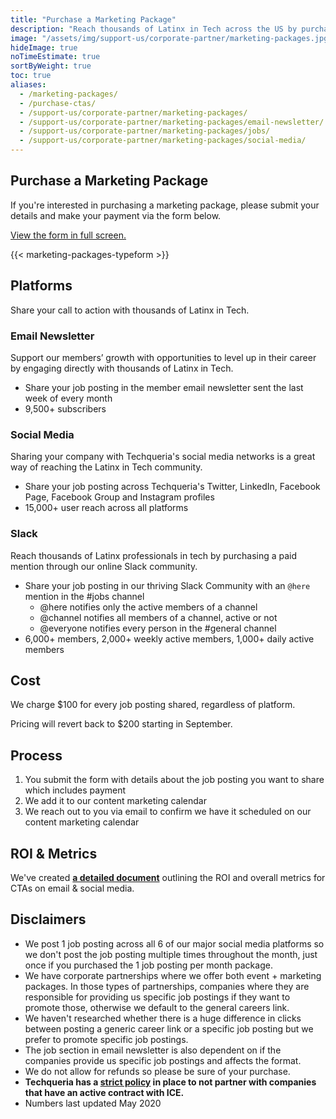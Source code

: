 ```yaml
---
title: "Purchase a Marketing Package"
description: "Reach thousands of Latinx in Tech across the US by purchasing a marketing package for Techqueria's email newsletter, social media platforms or Slack community. 📣"
image: "/assets/img/support-us/corporate-partner/marketing-packages.jpg"
hideImage: true
noTimeEstimate: true
sortByWeight: true
toc: true
aliases:
  - /marketing-packages/
  - /purchase-ctas/
  - /support-us/corporate-partner/marketing-packages/
  - /support-us/corporate-partner/marketing-packages/email-newsletter/
  - /support-us/corporate-partner/marketing-packages/jobs/
  - /support-us/corporate-partner/marketing-packages/social-media/
---
```


## Purchase a Marketing Package

If you're interested in purchasing a marketing package, please submit your details and make your payment via the form below.

<a href="https://techqueria.typeform.com/to/GveLjJ" rel="noopener" target="_blank">View the form in full screen.</a>

{{< marketing-packages-typeform >}}

## Platforms

Share your call to action with thousands of Latinx in Tech.

### Email Newsletter

Support our members’ growth with opportunities to level up in their career by engaging directly with thousands of Latinx in Tech.

- Share your job posting in the member email newsletter sent the last week of every month
- 9,500+ subscribers

### Social Media

Sharing your company with Techqueria's social media networks is a great way of reaching the Latinx in Tech community.

- Share your job posting across Techqueria's Twitter, LinkedIn, Facebook Page, Facebook Group and Instagram profiles
- 15,000+ user reach across all platforms

### Slack

Reach thousands of Latinx professionals in tech by purchasing a paid mention through our online Slack community.

- Share your job posting in our thriving Slack Community with an `@here` mention in the #jobs channel
  - @here notifies only the active members of a channel
  - @channel notifies all members of a channel, active or not
  - @everyone notifies every person in the #general channel
- 6,000+ members, 2,000+ weekly active members, 1,000+ daily active members

## Cost

We charge $100 for every job posting shared, regardless of platform.

Pricing will revert back to $200 starting in September.

## Process

1. You submit the form with details about the job posting you want to share which includes payment
2. We add it to our content marketing calendar
3. We reach out to you via email to confirm we have it scheduled on our content marketing calendar

## ROI & Metrics

We've created **[a detailed document](https://docs.google.com/document/d/1aZZA7UU5TsA_s_yGVZQMS10H7Nl1OKi9hYuJYRhc-3M/edit)** outlining the ROI and overall metrics for CTAs on email & social media.

## Disclaimers

- We post 1 job posting across all 6 of our major social media platforms so we don't post the job posting multiple times throughout the month, just once if you purchased the 1 job posting per month package.
- We have corporate partnerships where we offer both event + marketing packages. In those types of partnerships, companies where they are responsible for providing us specific job postings if they want to promote those, otherwise we default to the general careers link.
- We haven't researched whether there is a huge difference in clicks between posting a generic career link or a specific job posting but we prefer to promote specific job postings.
- The job section in email newsletter is also dependent on if the companies provide us specific job postings and affects the format.
- We do not allow for refunds so please be sure of your purchase.
- **Techqueria has a [strict policy](/about/no-tech-for-ice/) in place to not partner with companies that have an active contract with ICE.**
- Numbers last updated May 2020
